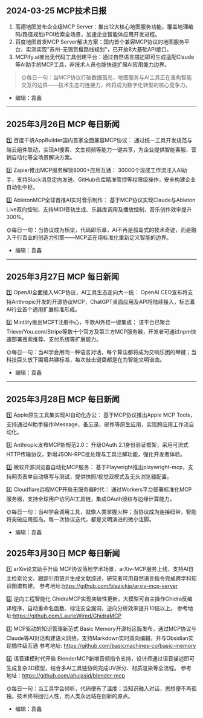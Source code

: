 ## 2024-03-25 MCP技术日报
1. 高德地图发布企业级MCP Server：推出12大核心地图服务功能，覆盖地理编码/路径规划/POI检索全场景，加速企业智能体应用开发进程。
2. 百度地图首发MCP Server解决方案：国内首个兼容MCP协议的地图服务平台，实测实现"苏州-无锡赏樱路线规划"，已开放8大基础API接口。
3. MCPify.ai推出无代码工具创建平台：通过自然语言描述即可生成适配Claude等AI助手的MCP工具，非技术人员也能快速扩展AI应用能力边界。
> 🌞每日一句：当MCP协议打破数据孤岛，地图服务与AI工具正在重构智能交互的边界——技术生态的连接力，终将成为数字化转型的核心竞争力。
- 编辑：袁鑫
---

## 2025年3月26日 MCP 每日新闻

1️⃣ 百度千帆AppBuilder国内首家全面兼容MCP协议：
通过统一工具开发规范与端云组件联动，实现AI搜索、文生视频等能力一键共享，为企业提供智能客服、营销自动化等全场景解决方案。

2️⃣ Zapier推出MCP服务解锁8000+应用互通：
30000个现成工作流注入AI助手，支持Slack消息定向发送、GitHub仓库精准管控等权限级操作，安全构建企业自动化中枢。

3️⃣ AbletonMCP全球首推AI实时音乐制作：
基于MCP协议实现Claude与Ableton Live双向控制，支持MIDI音轨生成、乐器库调用及播放控制，音乐创作效率提升300%。

🌞每日一句：当协议成为桥梁，代码即乐章，AI不再是孤岛式的技术奇迹，而是融入千行百业的创造力引擎——MCP正在用标准化重新定义智能的边界。

- 编辑：袁鑫

---

## 2025年3月27日 MCP 每日新闻

1️⃣ OpenAI全面接入MCP协议，AI工具生态走向大一统：
OpenAI CEO宣布将支持Anthropic开发的开源协议MCP，ChatGPT桌面应用及API将陆续接入，标志着AI行业首个通用扩展标准形成。

2️⃣ Mintlify推出MCPT注册中心，千款AI外挂一键集成：
该平台已聚合Trieve/You.com/Stripe等数十个官方及第三方MCP服务器，开发者可通过npm快速部署搜索推荐、支付系统等扩展能力。


🌞每日一句：当AI学会用同一种语言对话，每个算法都将成为交响乐团的琴键；当科技巨头放下围墙共建标准，每次敲击键盘都是在为智能文明谱曲。

- 编辑：袁鑫

--- 

## 2025年3月28日 MCP 每日新闻

1️⃣ Apple原生工具集实现AI自动化办公：
基于MCP协议推出Apple MCP Tools，支持通过AI助手操作iMessage、备忘录、邮件等原生应用，实现跨应用工作流自动化。

2️⃣ Anthropic发布MCP新规范2.0：
升级OAuth 2.1身份验证框架，采用可流式HTTP传输协议，新增JSON-RPC批处理与工具注解功能，强化开发者体验。

3️⃣ 微软开源浏览器自动化MCP服务：
基于Playwright推出playwright-mcp，支持网页表单自动填写与测试，提供快照/视觉双模式及无头浏览器配置。

4️⃣ Cloudflare远程MCP开启无服务器时代：
通过Workers平台部署标准化MCP服务器，支持全球用户访问AI工具链，集成OAuth授权与边缘计算能力。

🌞每日一句：当AI学会调用工具，就像人类掌握火种；当协议成为连接纽带，智能将突破应用孤岛。每一次协议迭代，都是文明演进的微小注脚。

- 编辑：袁鑫

## 2025年3月30日 MCP 每日新闻

1️⃣ arXiv论文助手升级
MCP协议落地学术场景，arXiv-MCP服务上线，支持AI自主检索论文、跟踪引用链并生成文献综述，研究者可用自然语言指令完成跨学科知识图谱构建。
参考地址:https://github.com/blazickjp/arxiv-mcp-server

2️⃣ 逆向工程智能化
GhidraMCP实现突破性更新，大模型可自主操作Ghidra反编译程序，自动重命名函数、标注安全漏洞，逆向分析效率提升10倍以上。
参考地址:https://github.com/LaurieWired/GhidraMCP

3️⃣ MCP驱动的知识管理新范式
Basic Memory开源社区版发布，通过MCP协议与Claude等AI对话构建语义网络，支持Markdown实时双向编辑，并与Obsidian实现插件级互通
参考地址: https://github.com/basicmachines-co/basic-memory

4️⃣ 语音建模时代开启
BlenderMCP新增音频指令支持，设计师通过语音描述即可生成复杂3D模型，结合多AI工具链协同完成UV拆分、材质渲染等全流程。
参考地址：https://github.com/ahujasid/blender-mcp

🌞每日一句：当工具学会倾听，代码便有了温度；当知识融入对话，思想便不再孤独。技术终将回归人性，而人类永远站在创新的原点。

- 编辑：袁鑫